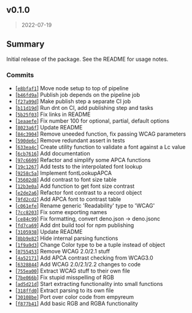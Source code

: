 ## v0.1.0

> 2022-07-19

## Summary

Initial release of the package. See the README for usage notes.

### Commits

- [[`e8bfaf1`](https://github.com/sondr3/a11y-color-contrast.git)] Move node setup to top of pipeline
- [[`b46fd9a`](https://github.com/sondr3/a11y-color-contrast.git)] Publish job depends on the pipeline job
- [[`f27a99d`](https://github.com/sondr3/a11y-color-contrast.git)] Make publish step a separate CI job
- [[`b11d19d`](https://github.com/sondr3/a11y-color-contrast.git)] Run dnt on CI, add publishing step and tasks
- [[`5b25f03`](https://github.com/sondr3/a11y-color-contrast.git)] Fix links in README
- [[`1eaaefe`](https://github.com/sondr3/a11y-color-contrast.git)] Fix number 100 for optional, partial, default options
- [[`8023a6f`](https://github.com/sondr3/a11y-color-contrast.git)] Update README
- [[`84c3904`](https://github.com/sondr3/a11y-color-contrast.git)] Remove uneeded function, fix passing WCAG parameters
- [[`590de6c`](https://github.com/sondr3/a11y-color-contrast.git)] Remove redundant assert in tests
- [[`633ea4c`](https://github.com/sondr3/a11y-color-contrast.git)] Create utility function to validate a font against a
  Lc value
- [[`6cb7616`](https://github.com/sondr3/a11y-color-contrast.git)] Add documentation
- [[`97c6609`](https://github.com/sondr3/a11y-color-contrast.git)] Refactor and simplify some APCA functions
- [[`19c1267`](https://github.com/sondr3/a11y-color-contrast.git)] Add tests to the interpolated font lookup
- [[`9258c5a`](https://github.com/sondr3/a11y-color-contrast.git)] Implement fontLookupAPCA
- [[`35602d8`](https://github.com/sondr3/a11y-color-contrast.git)] Add contrast to font size table
- [[`12b3e0a`](https://github.com/sondr3/a11y-color-contrast.git)] Add function to get font size contrast
- [[`e2de2a6`](https://github.com/sondr3/a11y-color-contrast.git)] Refactor font contrast to a record object
- [[`9fd2cd2`](https://github.com/sondr3/a11y-color-contrast.git)] Add APCA font to contrast table
- [[`c061efe`](https://github.com/sondr3/a11y-color-contrast.git)] Rename generic 'Readability' type to 'WCAG'
- [[`7cc8203`](https://github.com/sondr3/a11y-color-contrast.git)] Fix some exporting names
- [[`ce84c99`](https://github.com/sondr3/a11y-color-contrast.git)] Fix formatting, convert deno.json -> deno.jsonc
- [[`fd7ca69`](https://github.com/sondr3/a11y-color-contrast.git)] Add dnt build tool for npm publishing
- [[`3105938`](https://github.com/sondr3/a11y-color-contrast.git)] Update README
- [[`8bb9e82`](https://github.com/sondr3/a11y-color-contrast.git)] Hide internal parsing functions
- [[`1f9a9d3`](https://github.com/sondr3/a11y-color-contrast.git)] Change Color type to be a tuple instead of object
- [[`0755453`](https://github.com/sondr3/a11y-color-contrast.git)] Remove WCAG 2.0/2.1 stuff
- [[`4a52171`](https://github.com/sondr3/a11y-color-contrast.git)] Add APCA contrast checking from WCAG3.0
- [[`6328844`](https://github.com/sondr3/a11y-color-contrast.git)] Add WCAG 2.0/2.1/2.2 changes to code
- [[`755ea00`](https://github.com/sondr3/a11y-color-contrast.git)] Extract WCAG stuff to their own file
- [[`7be066b`](https://github.com/sondr3/a11y-color-contrast.git)] Fix stupid misspelling of RGB
- [[`ad5d21d`](https://github.com/sondr3/a11y-color-contrast.git)] Start extracting functionality into small functions
- [[`318ffd0`](https://github.com/sondr3/a11y-color-contrast.git)] Extract parsing to its own file
- [[`30108be`](https://github.com/sondr3/a11y-color-contrast.git)] Port over color code from empyreum
- [[`f877b41`](https://github.com/sondr3/a11y-color-contrast.git)] Add basic RGB and RGBA functionality
